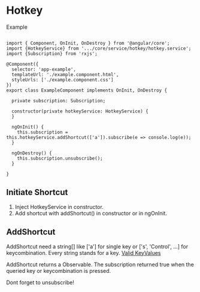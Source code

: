 # Hotkey

Example
````

import { Component, OnInit, OnDestroy } from '@angular/core';
import {HotkeyService} from '.../core/service/hotkey/hotkey.service';
import {Subscription} from 'rxjs';

@Component({
  selector: 'app-example',
  templateUrl: './example.component.html',
  styleUrls: ['./example.component.css']
})
export class ExampleComponent implements OnInit, OnDestroy {

  private subscription: Subscription;

  constructor(private hotkeyService: HotkeyService) {
  }

  ngOnInit() {
    this.subscription = this.hotkeyService.addShortcut(['a']).subscribe(e => console.log(e));
  }

  ngOnDestroy() {
    this.subscription.unsubscribe();
  }

}

````

## Initiate Shortcut
1. Inject HotkeyService in constructor.
2. Add shortcut with addShortcut() in constructor or in ngOnInit.

## AddShortcut
AddShortcut need a string[] like ['a'] for single key or ['s', 'Control', ...] for keycombination.
Every string stands for a key.
[Valid KeyValues](https://developer.mozilla.org/en-US/docs/Web/API/KeyboardEvent/key/Key_Values)

AddShortcut returns a Observable.
The subscription returned true when the queried key or keycombination is pressed.

Dont forget to unsubscribe!
